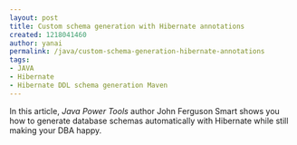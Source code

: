 ```yaml
---
layout: post
title: Custom schema generation with Hibernate annotations
created: 1218041460
author: yanai
permalink: /java/custom-schema-generation-hibernate-annotations
tags:
- JAVA
- Hibernate
- Hibernate DDL schema generation Maven
---
```

<p><span class="thmr_call" id="thmr_42"><span class="thmr_call" id="thmr_6">In this                         article, <em>Java Power Tools</em> author John Ferguson Smart shows you how to generate database schemas automatically with Hibernate while still making your DBA happy.</span></span></p>
